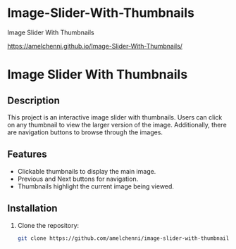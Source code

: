 # Image-Slider-With-Thumbnails
Image Slider With Thumbnails

https://amelchenni.github.io/Image-Slider-With-Thumbnails/

# Image Slider With Thumbnails

## Description

This project is an interactive image slider with thumbnails. Users can click on any thumbnail to view the larger version of the image. Additionally, there are navigation buttons to browse through the images.

## Features

- Clickable thumbnails to display the main image.
- Previous and Next buttons for navigation.
- Thumbnails highlight the current image being viewed.



## Installation

1. Clone the repository:
   ```bash
   git clone https://github.com/amelchenni/image-slider-with-thumbnails.git

